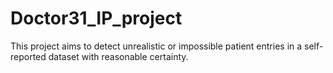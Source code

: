 # Doctor31_IP_project
This project aims to detect unrealistic or impossible patient entries in a self-reported dataset with reasonable certainty.
